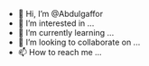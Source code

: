 - 👋 Hi, I’m @Abdulgaffor
- 👀 I’m interested in ...
- 🌱 I’m currently learning ...
- 💞️ I’m looking to collaborate on ...
- 📫 How to reach me ...

<!---
Abdulgaffor/Abdulgaffor is a ✨ special ✨ repository because its `README.md` (this file) appears on your GitHub profile.
You can click the Preview link to take a look at your changes.
--->
